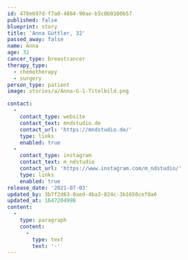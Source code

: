 ```yaml
---
id: 478e697d-f7a0-4884-90ae-b5c0b0100b57
published: false
blueprint: story
title: 'Anna Güttler, 32'
passed_away: false
name: Anna
age: 32
cancer_type: breastcancer
therapy_type:
  - chemotherapy
  - surgery
person_type: patient
image: stories/a/Anna-G-1-Titelbild.png

contact:
  -
    contact_type: website
    contact_text: mndstudio.de
    contact_url: 'https://mndstudio.de/'
    type: links
    enabled: true
  -
    contact_type: instagram
    contact_text: m_ndstudio
    contact_url: 'https://www.instagram.com/m_ndstudio/'
    type: links
    enabled: true
release_date: '2021-07-03'
updated_by: 3b7f2d63-0aed-4ba3-824c-3b1650cef8a6
updated_at: 1647204998
content:
  -
    type: paragraph
    content:
      -
        type: text
        text: '-'
---
```

